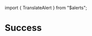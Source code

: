 import { TranslateAlert } from "$alerts";

# Success

<TranslateAlert href="/ru/vision/success" version="Russian" />
